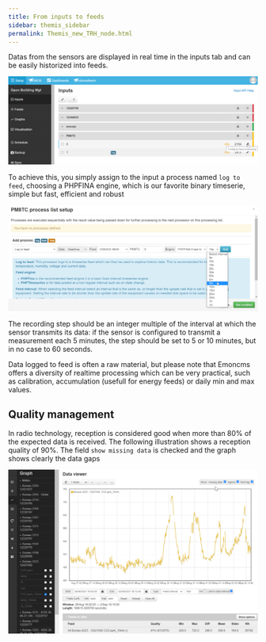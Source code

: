 ```yaml
---
title: From inputs to feeds
sidebar: themis_sidebar
permalink: Themis_new_TRH_node.html
---
```


Datas from the sensors are displayed in real time in the inputs tab and can be easily historized into feeds.

![configure processing](inputs.png)

To achieve this, you simply assign to the input a process named `log to feed`, choosing a PHPFINA engine, which is our favorite binary timeserie, simple but fast, efficient and robust

![log to feed](process.png)

The recording step should be an integer multiple of the interval at which the sensor transmits its data: if the sensor is configured to transmit a measurement each 5 minutes, the step should be set to 5 or 10 minutes, but in no case to 60 seconds.  

Data logged to feed is often a raw material, but please note that Emoncms offers a diversity of realtime processing which can be very practical, such as calibration, accumulation (usefull for energy feeds) or daily min and max values.

## Quality management

In radio technology, reception is considered good when more than 80% of the expected data is received. The following illustration shows a reception quality of 90%. The field `show missing data` is checked and the graph shows clearly the data gaps

![missing datas](missing_datas.png)
